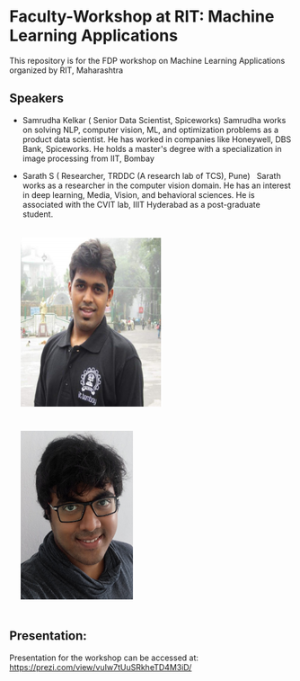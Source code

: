 # Faculty-Workshop at RIT: Machine Learning Applications
This repository is for the FDP workshop on Machine Learning Applications organized by RIT, Maharashtra 


## Speakers
- Samrudha Kelkar ( Senior Data Scientist, Spiceworks) 
Samrudha works on solving NLP, computer vision, ML, and optimization problems as a product data scientist. He has worked in companies like Honeywell, DBS Bank, Spiceworks. He holds a master's degree with a specialization in image processing from IIT, Bombay  

- Sarath S ( Researcher, TRDDC (A research lab of TCS), Pune) 
  Sarath works as a researcher in the computer vision domain. He has an interest in deep learning, Media, Vision, and behavioral sciences. He is associated with the CVIT lab, IIIT Hyderabad as a post-graduate student.

<img src="samrudha.jpg"
     height="300px"
      width="250px"
      style="padding: 20px"
    /><img src="sarath.jpg"
     height="300px"
     width="200px"
      style="padding: 20px"
 />



## Presentation:
Presentation for the workshop can be accessed at: https://prezi.com/view/vuIw7tUuSRkheTD4M3iD/
